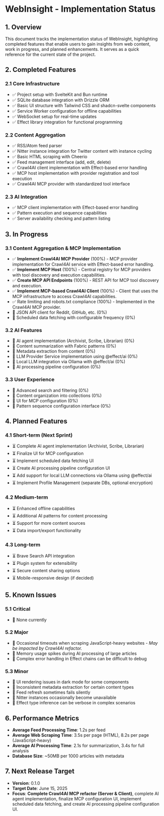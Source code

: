 # WebInsight - Implementation Status

## 1. Overview

This document tracks the implementation status of WebInsight, highlighting completed features that enable users to gain insights from web content, work in progress, and planned enhancements. It serves as a quick reference for the current state of the project.

## 2. Completed Features

### 2.1 Core Infrastructure

- ✅ Project setup with SvelteKit and Bun runtime
- ✅ SQLite database integration with Drizzle ORM
- ✅ Basic UI structure with Tailwind CSS and shadcn-svelte components
- ✅ Service Worker configuration for offline capabilities
- ✅ WebSocket setup for real-time updates
- ✅ Effect library integration for functional programming

### 2.2 Content Aggregation

- ✅ RSS/Atom feed parser
- ✅ Nitter instance integration for Twitter content with instance cycling
- ✅ Basic HTML scraping with Cheerio
- ✅ Feed management interface (add, edit, delete)
- ✅ Crawl4AI client implementation with Effect-based error handling
- ✅ MCP host implementation with provider registration and tool execution
- ✅ Crawl4AI MCP provider with standardized tool interface

### 2.3 AI Integration

- ✅ MCP client implementation with Effect-based error handling
- ✅ Pattern execution and sequence capabilities
- ✅ Server availability checking and pattern listing

## 3. In Progress

### 3.1 Content Aggregation & MCP Implementation

- ✅ **Implement Crawl4AI MCP Provider** (100%) - MCP provider implementation for Crawl4AI service with Effect-based error handling.
- ✅ **Implement MCP Host** (100%) - Central registry for MCP providers with tool discovery and execution capabilities.
- ✅ **Create MCP API Endpoints** (100%) - REST API for MCP tool discovery and execution.
- ✅ **Implement MCP-based Crawl4AI Client** (100%) - Client that uses the MCP infrastructure to access Crawl4AI capabilities.
- ✅ Rate limiting and robots.txt compliance (100%) - Implemented in the Crawl4AI MCP provider.
- 🔄 JSON API client for Reddit, GitHub, etc. (0%)
- 🔄 Scheduled data fetching with configurable frequency (0%)

### 3.2 AI Features

- 🔄 AI agent implementation (Archivist, Scribe, Librarian) (0%)
- 🔄 Content summarization with Fabric patterns (0%)
- 🔄 Metadata extraction from content (0%)
- 🔄 LLM Provider Service implementation using @effect/ai (0%)
- 🔄 Local LLM integration via Ollama with @effect/ai (0%)
- 🔄 AI processing pipeline configuration (0%)

### 3.3 User Experience

- 🔄 Advanced search and filtering (0%)
- 🔄 Content organization into collections (0%)
- 🔄 UI for MCP configuration (0%)
- 🔄 Pattern sequence configuration interface (0%)

## 4. Planned Features

### 4.1 Short-term (Next Sprint)

- ⏳ Complete AI agent implementation (Archivist, Scribe, Librarian)
- ⏳ Finalize UI for MCP configuration
- ⏳ Implement scheduled data fetching UI
- ⏳ Create AI processing pipeline configuration UI
- ⏳ Add support for local LLM connections via Ollama using @effect/ai
- ⏳ Implement Profile Management (separate DBs, optional encryption)

### 4.2 Medium-term

- ⏳ Enhanced offline capabilities
- ⏳ Additional AI patterns for content processing
- ⏳ Support for more content sources
- ⏳ Data import/export functionality

### 4.3 Long-term

- ⏳ Brave Search API integration
- ⏳ Plugin system for extensibility
- ⏳ Secure content sharing options
- ⏳ Mobile-responsive design (if decided)

## 5. Known Issues

### 5.1 Critical

- 🐛 None currently

### 5.2 Major

- 🐛 Occasional timeouts when scraping JavaScript-heavy websites - _May be impacted by Crawl4AI refactor._
- 🐛 Memory usage spikes during AI processing of large articles
- 🐛 Complex error handling in Effect chains can be difficult to debug

### 5.3 Minor

- 🐛 UI rendering issues in dark mode for some components
- 🐛 Inconsistent metadata extraction for certain content types
- 🐛 Feed refresh sometimes fails silently
- 🐛 Nitter instances occasionally become unavailable
- 🐛 Effect type inference can be verbose in complex scenarios

## 6. Performance Metrics

- **Average Feed Processing Time**: 1.2s per feed
- **Average Web Scraping Time**: 3.5s per page (HTML), 8.2s per page (JavaScript-heavy)
- **Average AI Processing Time**: 2.1s for summarization, 3.4s for full analysis
- **Database Size**: ~50MB per 1000 articles with metadata

## 7. Next Release Target

- **Version**: 0.1.0
- **Target Date**: June 15, 2025
- **Focus**: **Complete Crawl4AI MCP refactor (Server & Client)**, complete AI agent implementation, finalize MCP configuration UI, implement scheduled data fetching, and create AI processing pipeline configuration UI.
